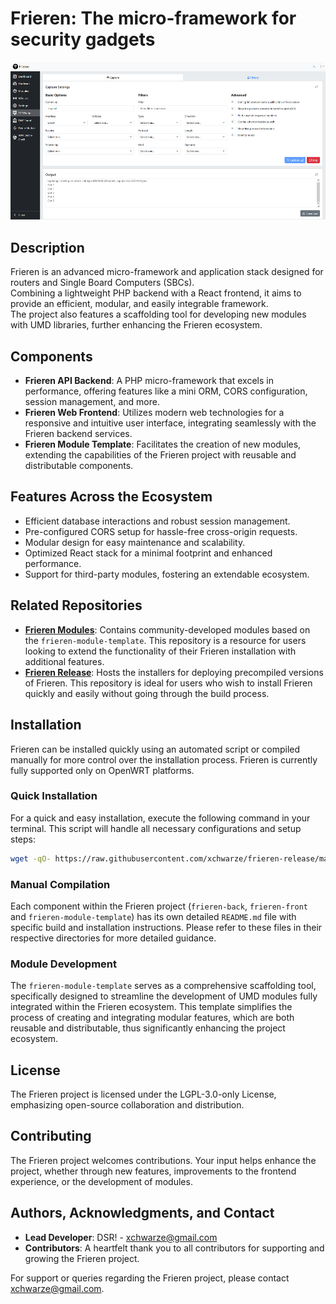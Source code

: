 # Frieren: The micro-framework for security gadgets

![Panel](assets/panel.png)

## Description

Frieren is an advanced micro-framework and application stack designed for routers and Single Board Computers (SBCs). <br/>
Combining a lightweight PHP backend with a React frontend, it aims to provide an efficient, modular, and easily integrable framework. <br/>
The project also features a scaffolding tool for developing new modules with UMD libraries, further enhancing the Frieren ecosystem.

## Components

- **Frieren API Backend**: A PHP micro-framework that excels in performance, offering features like a mini ORM, CORS configuration, session management, and more.
- **Frieren Web Frontend**: Utilizes modern web technologies for a responsive and intuitive user interface, integrating seamlessly with the Frieren backend services.
- **Frieren Module Template**: Facilitates the creation of new modules, extending the capabilities of the Frieren project with reusable and distributable components.

## Features Across the Ecosystem

- Efficient database interactions and robust session management.
- Pre-configured CORS setup for hassle-free cross-origin requests.
- Modular design for easy maintenance and scalability.
- Optimized React stack for a minimal footprint and enhanced performance.
- Support for third-party modules, fostering an extendable ecosystem.

## Related Repositories

- **[Frieren Modules](https://github.com/xchwarze/frieren-modules)**: Contains community-developed modules based on the `frieren-module-template`. This repository is a resource for users looking to extend the functionality of their Frieren installation with additional features.
- **[Frieren Release](https://github.com/xchwarze/frieren-release)**: Hosts the installers for deploying precompiled versions of Frieren. This repository is ideal for users who wish to install Frieren quickly and easily without going through the build process.

## Installation

Frieren can be installed quickly using an automated script or compiled manually for more control over the installation process. Frieren is currently fully supported only on OpenWRT platforms.

### Quick Installation

For a quick and easy installation, execute the following command in your terminal. This script will handle all necessary configurations and setup steps:

```bash
wget -qO- https://raw.githubusercontent.com/xchwarze/frieren-release/master/install/install-openwrt.sh | sh
```

### Manual Compilation

Each component within the Frieren project (`frieren-back`, `frieren-front` and `frieren-module-template`) has its own detailed `README.md` file with specific build and installation instructions. Please refer to these files in their respective directories for more detailed guidance.

### Module Development

The `frieren-module-template` serves as a comprehensive scaffolding tool, specifically designed to streamline the development of UMD modules fully integrated within the Frieren ecosystem. This template simplifies the process of creating and integrating modular features, which are both reusable and distributable, thus significantly enhancing the project ecosystem.

## License

The Frieren project is licensed under the LGPL-3.0-only License, emphasizing open-source collaboration and distribution.

## Contributing

The Frieren project welcomes contributions. Your input helps enhance the project, whether through new features, improvements to the frontend experience, or the development of modules.

## Authors, Acknowledgments, and Contact

- **Lead Developer**: DSR! - xchwarze@gmail.com
- **Contributors**: A heartfelt thank you to all contributors for supporting and growing the Frieren project.

For support or queries regarding the Frieren project, please contact xchwarze@gmail.com.
